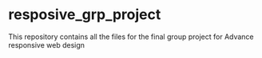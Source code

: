# resposive_grp_project
This repository contains all the files for the final group project for Advance responsive web design
